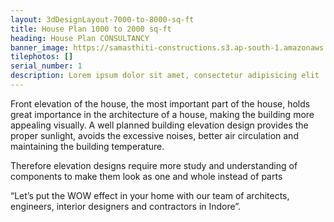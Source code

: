 ```yaml
---
layout: 3dDesignLayout-7000-to-8000-sq-ft
title: House Plan 1000 to 2000 sq-ft
heading: House Plan CONSULTANCY
banner_image: https://samasthiti-constructions.s3.ap-south-1.amazonaws.com/uploads/3d7000-8000 sqft.jpg
tilephotos: []
serial_number: 1
description: Lorem ipsum dolor sit amet, consectetur adipisicing elit
---
```

Front elevation of the house, the most important part of the house, holds great importance in the architecture of a house, making the building more appealing visually. A well planned building elevation design provides the proper sunlight, avoids the excessive noises, better air circulation and maintaining the building temperature.

Therefore elevation designs require more study and understanding of components to make them look as one and whole instead of parts

“Let’s put the WOW effect in your home with our team of architects, engineers, interior designers and contractors in Indore”.
